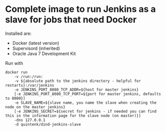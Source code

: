 Complete image to run Jenkins as a slave for jobs that need Docker
==================================================================

Installed are:
- Docker (latest version)
- Supervisord (inherited)
- Oracle Java 7 Development Kit

Run with

    docker run
        -v /run:/run:
        -v ${absolute path to the jenkins directory - helpful for restarts}:/var/jenkins
        -e JENKINS_PORT_8080_TCP_ADDR=${host for master jenkins}
        [-e JENKINS_PORT_8080_TCP_PORT=${port for master jenkins, defaults to 8080}]
        -e SLAVE_NAME=${slave name, you name the slave when creating the node on the master jenkins}
        [-e JENKINS_SECRET=${secret for jenkins - if needed you can find this in the information page for the slave node (on master)}]
        -dns 127.0.0.1
        -d quintenk/dind-jenkins-slave
